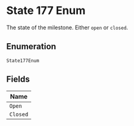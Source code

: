 
# State 177 Enum

The state of the milestone. Either `open` or `closed`.

## Enumeration

`State177Enum`

## Fields

| Name |
|  --- |
| `Open` |
| `Closed` |


